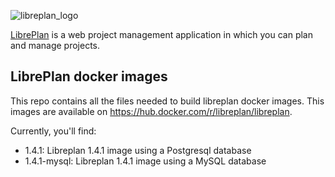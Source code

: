 ![libreplan_logo](http://planet.libreplan.org/images/libreplan-logo.png)

[LibrePlan](http://www.libreplan.com/) is a web project management application in which you can plan and manage projects.

## LibrePlan docker images

This repo contains all the files needed to build libreplan docker images.
This images are available on https://hub.docker.com/r/libreplan/libreplan.

Currently, you'll find:

- 1.4.1: Libreplan 1.4.1 image using a Postgresql database
- 1.4.1-mysql: Libreplan 1.4.1 image using a MySQL database

